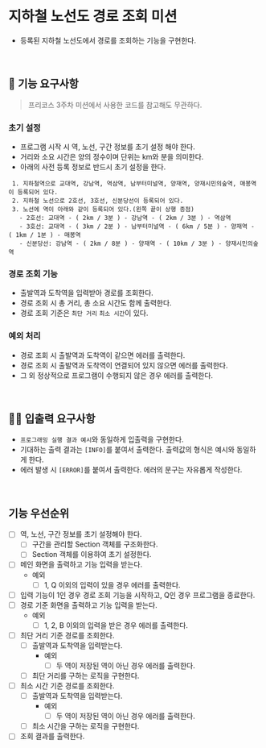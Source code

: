 # 지하철 노선도 경로 조회 미션
- 등록된 지하철 노선도에서 경로를 조회하는 기능을 구현한다.

<br>

## 🚀 기능 요구사항

> 프리코스 3주차 미션에서 사용한 코드를 참고해도 무관하다. 

### 초기 설정 
- 프로그램 시작 시 역, 노선, 구간 정보를 초기 설정 해야 한다.
- 거리와 소요 시간은 양의 정수이며 단위는 km와 분을 의미한다.
- 아래의 사전 등록 정보로 반드시 초기 설정을 한다.

```
 1. 지하철역으로 교대역, 강남역, 역삼역, 남부터미널역, 양재역, 양재시민의숲역, 매봉역이 등록되어 있다.
 2. 지하철 노선으로 2호선, 3호선, 신분당선이 등록되어 있다.
 3. 노선에 역이 아래와 같이 등록되어 있다.(왼쪽 끝이 상행 종점)
   - 2호선: 교대역 - ( 2km / 3분 ) - 강남역 - ( 2km / 3분 ) - 역삼역
   - 3호선: 교대역 - ( 3km / 2분 ) - 남부터미널역 - ( 6km / 5분 ) - 양재역 - ( 1km / 1분 ) - 매봉역
   - 신분당선: 강남역 - ( 2km / 8분 ) - 양재역 - ( 10km / 3분 ) - 양재시민의숲역
 ```
  
### 경로 조회 기능
- 출발역과 도착역을 입력받아 경로를 조회한다.
- 경로 조회 시 총 거리, 총 소요 시간도 함께 출력한다.
- 경로 조회 기준은 `최단 거리` `최소 시간`이 있다.

### 예외 처리
- 경로 조회 시 출발역과 도착역이 같으면 에러를 출력한다.
- 경로 조회 시 출발역과 도착역이 연결되어 있지 않으면 에러를 출력한다.
- 그 외 정상적으로 프로그램이 수행되지 않은 경우 에러를 출력한다.

<br>

## ✍🏻 입출력 요구사항
- `프로그래밍 실행 결과 예시`와 동일하게 입출력을 구현한다.
- 기대하는 출력 결과는 `[INFO]`를 붙여서 출력한다. 출력값의 형식은 예시와 동일하게 한다.
- 에러 발생 시 `[ERROR]`를 붙여서 출력한다. 에러의 문구는 자유롭게 작성한다.

<br>

## 기능 우선순위
- [ ] 역, 노선, 구간 정보를 초기 설정해야 한다.
    - [ ] 구간을 관리할 Section 객체를 구조화한다.
    - [ ] Section 객체를 이용하여 초기 설정한다.
- [ ] 메인 화면을 출력하고 기능 입력을 받는다.
    - 예외
        - [ ] 1, Q 이외의 입력이 있을 경우 에러를 출력한다.
- [ ] 입력 기능이 1인 경우 경로 조회 기능을 시작하고, Q인 경우 프로그램을 종료한다.
- [ ] 경로 기준 화면을 출력하고 기능 입력을 받는다.
    - 예외
        - [ ] 1, 2, B 이외의 입력을 받은 경우 에러를 출력한다.
- [ ] 최단 거리 기준 경로를 조회한다.
    - [ ] 출발역과 도착역을 입력받는다.
        - 예외
            - [ ] 두 역이 저장된 역이 아닌 경우 에러를 출력한다.
    - [ ] 최단 거리를 구하는 로직을 구현한다.
- [ ] 최소 시간 기준 경로를 조회한다.
    - [ ] 출발역과 도착역을 입력받는다.
        - 예외
            - [ ] 두 역이 저장된 역이 아닌 경우 에러를 출력한다.
    - [ ] 최소 시간을 구하는 로직을 구현한다.
- [ ] 조회 결과를 출력한다.